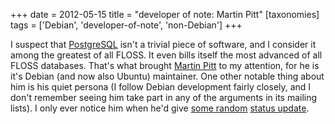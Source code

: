 +++
date = 2012-05-15
title = "developer of note: Martin Pitt"
[taxonomies]
tags = ['Debian', 'developer-of-note', 'non-Debian']
+++

I suspect that [PostgreSQL] isn't a trivial piece of software, and I
consider it among the greatest of all FLOSS. It even bills itself the
most advanced of all FLOSS databases. That's what brought [Martin Pitt]
to my attention, for he is it's Debian (and now also Ubuntu)
maintainer. One other notable thing about him is his quiet persona (I
follow Debian development fairly closely, and I don't remember seeing
him take part in any of the arguments in its mailing lists). I only ever
notice him when he'd give [some random] [status update].

  [PostgreSQL]: http://www.postgresql.org/
  [Martin Pitt]: http://www.piware.de/
  [some random]: http://www.piware.de/2011/09/dropping-postgresql-9-0-packages-for-debianubuntubackports/
  [status update]: http://www.piware.de/2012/05/packages-for-postgresql-9-2-beta-1-now-available/
